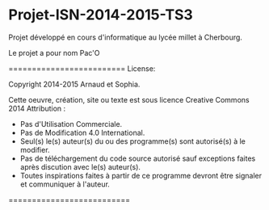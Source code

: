  Projet-ISN-2014-2015-TS3
========================

Projet développé en cours d'informatique au lycée millet à Cherbourg.

Le projet a pour nom Pac'O

=========================
License:

Copyright 2014-2015 Arnaud et Sophia.

Cette oeuvre, création, site ou texte est sous licence Creative Commons 2014  Attribution :

 - Pas d'Utilisation Commerciale.
 - Pas de Modification 4.0 International.
 - Seul(s) le(s) auteur(s) du ou des programme(s) sont autorisé(s) à le modifier.
 - Pas de téléchargement du code source autorisé sauf exceptions faites après discution avec le(s) auteur(s).
 - Toutes inspirations faites à partir de ce programme devront être signaler et communiquer à l'auteur.

==========================
